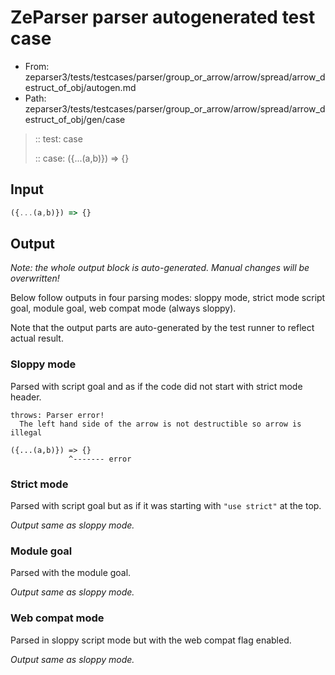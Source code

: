 # ZeParser parser autogenerated test case

- From: zeparser3/tests/testcases/parser/group_or_arrow/arrow/spread/arrow_destruct_of_obj/autogen.md
- Path: zeparser3/tests/testcases/parser/group_or_arrow/arrow/spread/arrow_destruct_of_obj/gen/case

> :: test: case
>
> :: case: ({...(a,b)}) => {}

## Input


`````js
({...(a,b)}) => {}
`````

## Output

_Note: the whole output block is auto-generated. Manual changes will be overwritten!_

Below follow outputs in four parsing modes: sloppy mode, strict mode script goal, module goal, web compat mode (always sloppy).

Note that the output parts are auto-generated by the test runner to reflect actual result.

### Sloppy mode

Parsed with script goal and as if the code did not start with strict mode header.

`````
throws: Parser error!
  The left hand side of the arrow is not destructible so arrow is illegal

({...(a,b)}) => {}
             ^------- error
`````

### Strict mode

Parsed with script goal but as if it was starting with `"use strict"` at the top.

_Output same as sloppy mode._

### Module goal

Parsed with the module goal.

_Output same as sloppy mode._

### Web compat mode

Parsed in sloppy script mode but with the web compat flag enabled.

_Output same as sloppy mode._
